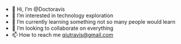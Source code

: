 - 👋 Hi, I’m @Doctoravis
- 👀 I’m interested in technology exploration
- 🌱 I’m currently learning something not so many people would learn
- 💞️ I’m looking to collaborate on everything
- 📫 How to reach me qiutravis@gmail.com

<!---
Doctoravis/Doctoravis is a ✨ special ✨ repository because its `README.md` (this file) appears on your GitHub profile.
You can click the Preview link to take a look at your changes.
--->
